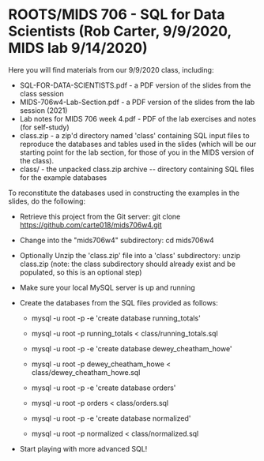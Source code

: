 # ROOTS/MIDS 706 - SQL for Data Scientists (Rob Carter, 9/9/2020, MIDS lab 9/14/2020)

Here you will find materials from our 9/9/2020 class, including:

* SQL-FOR-DATA-SCIENTISTS.pdf - a PDF version of the slides from the class session
* MIDS-706w4-Lab-Section.pdf - a PDF version of the slides from the lab session (2021)
* Lab notes for MIDS 706 week 4.pdf - PDF of the lab exercises and notes (for self-study)
* class.zip - a zip'd directory named 'class' containing SQL input files to reproduce the databases and tables used in the slides (which will be our starting point for the lab section, for those of you in the MIDS version of the class).
* class/ - the unpacked class.zip archive -- directory containing SQL files for the example databases

To reconstitute the databases used in constructing the examples in the slides, do the following:

* Retrieve this project from the Git server:  git clone https://github.com/carte018/mids706w4.git

* Change into the "mids706w4" subdirectory:  cd mids706w4

* Optionally Unzip the 'class.zip' file into a 'class' subdirectory:  unzip class.zip (note:  the class subdirectory should already exist and be populated, so this is an optional step)

* Make sure your local MySQL server is up and running 

* Create the databases from the SQL files provided as follows:

	* mysql -u root -p -e 'create database running_totals'
	* mysql -u root -p running_totals < class/running_totals.sql

	* mysql -u root -p -e 'create database dewey_cheatham_howe'
	* mysql -u root -p dewey_cheatham_howe < class/dewey_cheatham_howe.sql

	* mysql -u root -p -e 'create database orders'
	* mysql -u root -p  orders < class/orders.sql

	* mysql -u root -p -e 'create database normalized'
	* mysql -u root -p normalized < class/normalized.sql

* Start playing with more advanced SQL!

